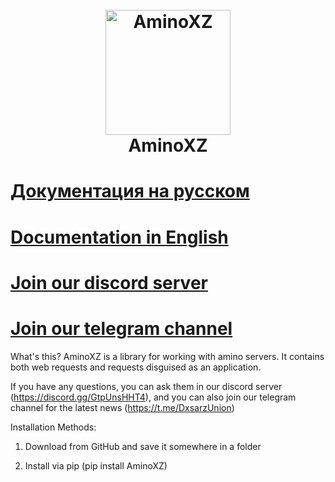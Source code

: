 
<h1 align="center">
  <br>
  <a href="https://github.com/xXxCLOTIxXx/AminoXZ"><img src="https://user-images.githubusercontent.com/88231084/176066432-6c9015b4-f683-42ed-a471-1f8c9b477ca1.png" alt="AminoXZ" width="200"></a>
  <br>
  AminoXZ
  <br>
</h1>


<H1><a href='https://teletype.in/@xsarz/S1l0owQJLuS'>Документация на русском</a></H1>

<H1><a href='https://teletype.in/@xsarz/G57F7_R4Qtc'>Documentation in English</a></H1>

<H1><a href='https://discord.gg/GtpUnsHHT4'>Join our discord server</a></H1>

<H1><a href='https://t.me/DxsarzUnion'>Join our telegram channel</a></H1>

What's this? AminoXZ is a library for working with amino servers. It contains both web requests and requests disguised as an application.

If you have any questions, you can ask them in our discord server (https://discord.gg/GtpUnsHHT4), and you can also join our telegram channel for the latest news (https://t.me/DxsarzUnion)


Installation Methods:

1) Download from GitHub and save it somewhere in a folder

2) Install via pip (pip install AminoXZ)
